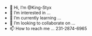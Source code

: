- 👋 Hi, I’m @King-Styx
- 👀 I’m interested in ...
- 🌱 I’m currently learning ...
- 💞️ I’m looking to collaborate on ...
- 📫 How to reach me ... 231-2874-6965

<!---
King-Styx/King-Styx is a ✨ special ✨ repository because its `README.md` (this file) appears on your GitHub profile.
You can click the Preview link to take a look at your changes.
--->
